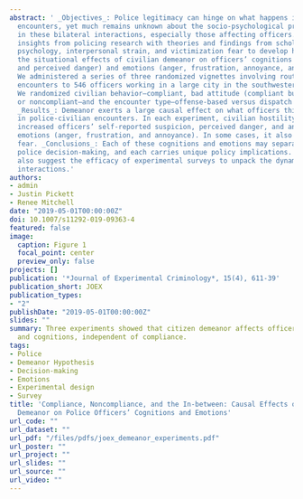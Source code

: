 ```yaml
---
abstract: ' _Objectives_: Police legitimacy can hinge on what happens in police-civilian
  encounters, yet much remains unknown about the socio-psychological processes involved
  in these bilateral interactions, especially those affecting officers. We integrate
  insights from policing research with theories and findings from scholarship on moral
  psychology, interpersonal strain, and victimization fear to develop hypotheses about
  the situational effects of civilian demeanor on officers’ cognitions (suspicion
  and perceived danger) and emotions (anger, frustration, annoyance, and fear). _Methods_:
  We administered a series of three randomized vignettes involving routine police-civilian
  encounters to 546 officers working in a large city in the southwestern United States.
  We randomized civilian behavior—compliant, bad attitude (compliant but disrespectful),
  or noncompliant—and the encounter type—offense-based versus dispatch initiated.
  _Results_: Demeanor exerts a large causal effect on what officers think and feel
  in police-civilian encounters. In each experiment, civilian hostility and disrespect
  increased officers’ self-reported suspicion, perceived danger, and antagonistic
  emotions (anger, frustration, and annoyance). In some cases, it also increased their
  fear. _Conclusions_: Each of these cognitions and emotions may separately influence
  police decision-making, and each carries unique policy implications. Our results
  also suggest the efficacy of experimental surveys to unpack the dynamics of police-civilian
  interactions.'
authors:
- admin
- Justin Pickett
- Renee Mitchell
date: "2019-05-01T00:00:00Z"
doi: 10.1007/s11292-019-09363-4
featured: false
image:
  caption: Figure 1
  focal_point: center
  preview_only: false
projects: []
publication: '*Journal of Experimental Criminology*, 15(4), 611-39'
publication_short: JOEX
publication_types:
- "2"
publishDate: "2019-05-01T00:00:00Z"
slides: ""
summary: Three experiments showed that citizen demeanor affects officers' emotions
  and cognitions, independent of compliance.
tags:
- Police
- Demeanor Hypothesis
- Decision-making
- Emotions
- Experimental design
- Survey
title: 'Compliance, Noncompliance, and the In-between: Causal Effects of Civilian
  Demeanor on Police Officers’ Cognitions and Emotions'
url_code: ""
url_dataset: ""
url_pdf: "/files/pdfs/joex_demeanor_experiments.pdf"
url_poster: ""
url_project: ""
url_slides: ""
url_source: ""
url_video: ""
---
```


